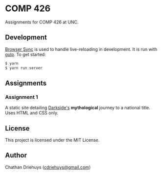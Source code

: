 # COMP 426

Assignments for COMP 426 at UNC.


## Development

[Browser Sync](https://browsersync.io/) is used to handle live-reloading in development. It is run with [gulp](https://gulpjs.com/). To get started:

```bash
$ yarn
$ yarn run server
```

## Assignments

### Assignment 1

A static site detailing [Darkside's](http://uncdarkside.com) **mythological** journey to a national title. Uses HTML and CSS only.


## License

This project is licensed under the MIT License.


## Author

Chathan Driehuys (cdriehuys@gmail.com)
